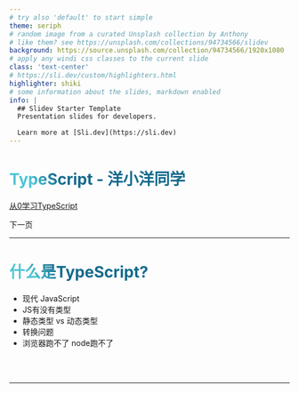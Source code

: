 ```yaml
---
# try also 'default' to start simple
theme: seriph
# random image from a curated Unsplash collection by Anthony
# like them? see https://unsplash.com/collections/94734566/slidev
background: https://source.unsplash.com/collection/94734566/1920x1080
# apply any windi css classes to the current slide
class: 'text-center'
# https://sli.dev/custom/highlighters.html
highlighter: shiki
# some information about the slides, markdown enabled
info: |
  ## Slidev Starter Template
  Presentation slides for developers.

  Learn more at [Sli.dev](https://sli.dev)
---
```


# TypeScript - 洋小洋同学

[从0学习TypeScript](https://github.com/yayxs/typescript-learn)

<div class="pt-12">
  <span @click="$slidev.nav.next" class="p-1 px-2 rounded cursor-pointer" hover="bg-white bg-opacity-10">
    下一页 <carbon:arrow-right class="inline"/>
  </span>
</div>

<a href="https://github.com/yayxs/typescript-learn" target="_blank" alt="GitHub"
  class="abs-br m-6 text-xl icon-btn opacity-50 !border-none !hover:text-white">
  <carbon-logo-github />
</a>

<!--
The last comment block of each slide will be treated as slide notes. It will be visible and editable in Presenter Mode along with the slide. [Read more in the docs](https://sli.dev/guide/syntax.html#notes)
-->

---

# 什么是TypeScript?

 - 现代 JavaScript
 - JS有没有类型
 - 静态类型 vs 动态类型
 - 转换问题
 - 浏览器跑不了 node跑不了
<br>
<br>





<style>
h1 {
  background-color: #2B90B6;
  background-image: linear-gradient(45deg, #4EC5D4 10%, #146b8c 20%);
  background-size: 100%;
  -webkit-background-clip: text;
  -moz-background-clip: text;
  -webkit-text-fill-color: transparent; 
  -moz-text-fill-color: transparent;
}
</style>

---

